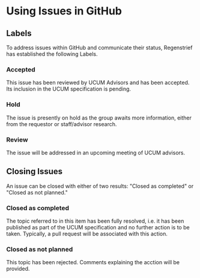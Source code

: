 # Using Issues in GitHub

## Labels

To address issues within GitHub and communicate their status, Regenstrief has established the following Labels.

### Accepted

This issue has been reviewed by UCUM Advisors and has been accepted. Its inclusion in the UCUM specification is pending.

### Hold

The issue is presently on hold as the group awaits more information, either from the requestor or staff/advisor research.

### Review

The issue will be addressed in an upcoming meeting of UCUM advisors.

## Closing Issues

An issue can be closed with either of two results: "Closed as completed" or "Closed as not planned."

### Closed as completed

The topic referred to in this item has been fully resolved, i.e. it has been published as part of the UCUM specification and no further action is to be taken. Typically, a pull request will be associated with this action.

### Closed as not planned

This topic has been rejected. Comments explaining the acction will be provided.
